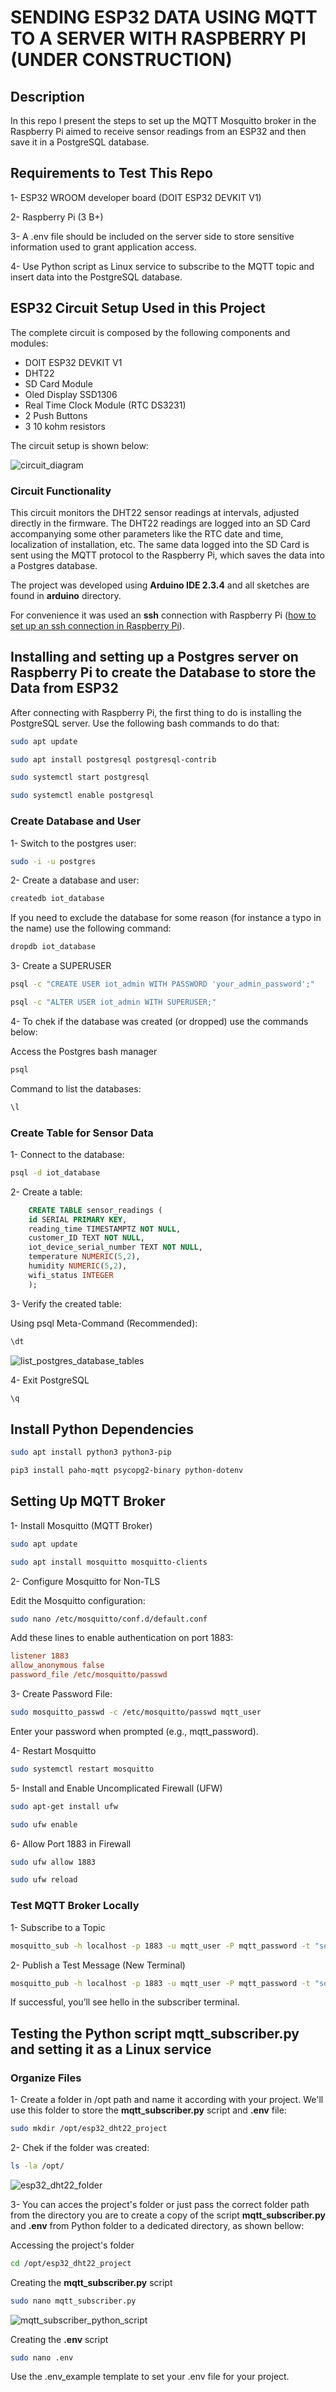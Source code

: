 # SENDING ESP32 DATA USING MQTT TO A SERVER WITH RASPBERRY PI (UNDER CONSTRUCTION)

## Description

In this repo I present the steps to set up the MQTT Mosquitto broker in the Raspberry Pi aimed to receive sensor readings from an ESP32 and then save it in a PostgreSQL database.

## Requirements to Test This Repo

1- ESP32 WROOM developer board (DOIT ESP32 DEVKIT V1)

2- Raspberry Pi (3 B+)

3- A .env file should be included on the server side to store sensitive information used to grant application access.

4- Use Python script as Linux service to subscribe to the MQTT topic and insert data into the PostgreSQL database.

## ESP32 Circuit Setup Used in this Project

The complete circuit is composed by the following components and modules:

- DOIT ESP32 DEVKIT V1
- DHT22
- SD Card Module
- Oled Display SSD1306
- Real Time Clock Module (RTC DS3231)
- 2 Push Buttons
- 3 10 kohm resistors

The circuit setup is shown below:

![circuit_diagram](images/electronic_setup.png)

### Circuit Functionality

This circuit monitors the DHT22 sensor readings at intervals, adjusted directly in the firmware. The DHT22 readings are logged into an SD Card accompanying some other parameters like the RTC date and time, localization of installation, etc. The same data logged into the SD Card is sent using the MQTT protocol to the Raspberry Pi, which saves the data into a Postgres database.

The project was developed using **Arduino IDE 2.3.4** and all sketches are found in **arduino** directory.

For convenience it was used an **ssh** connection with Raspberry Pi ([how to set up an ssh connection in Raspberry Pi](https://github.com/vgmariucci/Setting_Up_LAMP_Server_With_Raspberry_Pi)).

## Installing and setting up a Postgres server on Raspberry Pi to create the Database to store the Data from ESP32

After connecting with Raspberry Pi, the first thing to do is installing the PostgreSQL server. Use the following bash commands to do that:

```bash
sudo apt update
```
```bash
sudo apt install postgresql postgresql-contrib
```
```bash
sudo systemctl start postgresql
```
```bash
sudo systemctl enable postgresql
```

### Create Database and User

1- Switch to the postgres user:

```bash
sudo -i -u postgres
```
2- Create a database and user:

```bash
createdb iot_database
```
If you need to exclude the database for some reason (for instance a typo in the name) use the following command:

```bash
dropdb iot_database
```
3- Create a SUPERUSER
```bash
psql -c "CREATE USER iot_admin WITH PASSWORD 'your_admin_password';"
```
```bash
psql -c "ALTER USER iot_admin WITH SUPERUSER;"
```
4- To chek if the database was created (or dropped) use the commands below:

Access the Postgres bash manager

```bash
psql
```
Command to list the databases:

```sql
\l
```

### Create Table for Sensor Data

1- Connect to the database:

```bash
psql -d iot_database
```

2- Create a table:

```sql
    CREATE TABLE sensor_readings (
    id SERIAL PRIMARY KEY,
    reading_time TIMESTAMPTZ NOT NULL,
    customer_ID TEXT NOT NULL,
    iot_device_serial_number TEXT NOT NULL,
    temperature NUMERIC(5,2),
    humidity NUMERIC(5,2),
    wifi_status INTEGER
    );
```

3- Verify the created table:

Using psql Meta-Command (Recommended):

```sql
\dt
```
![list_postgres_database_tables](images/psql_list_tables_cmd.png)

4- Exit PostgreSQL

```sql
\q
```

## Install Python Dependencies

```bash
sudo apt install python3 python3-pip
```
```bash
pip3 install paho-mqtt psycopg2-binary python-dotenv
```

##  Setting Up MQTT Broker

1- Install Mosquitto (MQTT Broker)

```bash
sudo apt update
```
```bash
sudo apt install mosquitto mosquitto-clients
```

2- Configure Mosquitto for Non-TLS

Edit the Mosquitto configuration:

```bash
sudo nano /etc/mosquitto/conf.d/default.conf
```
Add these lines to enable authentication on port 1883:

```ini
listener 1883
allow_anonymous false
password_file /etc/mosquitto/passwd
```
3- Create Password File:

```bash
sudo mosquitto_passwd -c /etc/mosquitto/passwd mqtt_user
```
Enter your password when prompted (e.g., mqtt_password).

4- Restart Mosquitto

```bash
sudo systemctl restart mosquitto
```

5- Install and Enable Uncomplicated Firewall (UFW)

```bash
sudo apt-get install ufw
```

```bash
sudo ufw enable
```

6- Allow Port 1883 in Firewall

```bash
sudo ufw allow 1883
```
```bash
sudo ufw reload
```

### Test MQTT Broker Locally

1- Subscribe to a Topic

```bash
mosquitto_sub -h localhost -p 1883 -u mqtt_user -P mqtt_password -t "sensor/data" -v
```

2- Publish a Test Message (New Terminal)

```bash
mosquitto_pub -h localhost -p 1883 -u mqtt_user -P mqtt_password -t "sensor/data" -m "hello"
```
If successful, you’ll see hello in the subscriber terminal.


## Testing the Python script mqtt_subscriber.py and setting it as a Linux service


### Organize Files

1- Create a folder in /opt path and name it according with your project. We'll use this folder to store the **mqtt_subscriber.py** script and **.env** file:

```bash
sudo mkdir /opt/esp32_dht22_project

```
2- Chek if the folder was created:

```bash
ls -la /opt/
```
![esp32_dht22_folder](images/esp32_dht22_folder.png)

3- You can acces the project's folder or just pass the correct folder path from the directory you are to create a copy of the script **mqtt_subscriber.py** and **.env** from Python folder to a dedicated directory, as shown bellow:

Accessing the project's folder

```bash
cd /opt/esp32_dht22_project
```
Creating the **mqtt_subscriber.py** script

```bash
sudo nano mqtt_subscriber.py
```
![mqtt_subscriber_python_script](images/mqtt_subscriber_python_script.png)

Creating the **.env** script

```bash
sudo nano .env
```
Use the .env_example template to set your .env file for your project.

